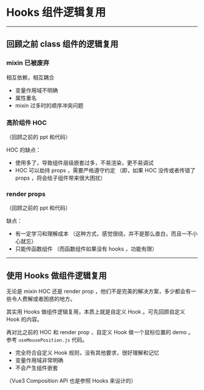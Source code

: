 # Hooks 组件逻辑复用

------

## 回顾之前 class 组件的逻辑复用

### mixin 已被废弃

相互依赖，相互耦合

- 变量作用域不明确
- 属性重名
- mixin 过多时的顺序冲突问题

### 高阶组件 HOC

（回顾之前的 ppt 和代码）

HOC 的缺点：

- 使用多了，导致组件层级嵌套过多，不易渲染，更不易调试
- HOC 可以劫持 props ，需要严格遵守约定 （即，如果 HOC 没传或者传错了 props ，将会给子组件带来很大困扰）

### render props

（回顾之前的 ppt 和代码）

缺点：

- 有一定学习和理解成本 （这种方式，感觉很绕，并不是那么直白，而且一不小心就忘）
- 只能传函数组件 （而函数组件如果没有 hooks ，功能有限）

------

## 使用 Hooks 做组件逻辑复用

无论是 mixin HOC 还是 render prop ，他们不是完美的解决方案，多少都会有一些令人费解或者困惑的地方。

其实用 Hooks 做组件逻辑复用，本质上就是自定义 Hook 。可先回顾自定义 Hook 的内容。

再对比之前的 HOC 和 render prop ，自定义 Hook 做一个鼠标位置的 demo 。参考 `useMousePosition.js` 代码。

- 完全符合自定义 Hook 规则，没有其他要求，很好理解和记忆
- 变量作用域非常明确
- 不会产生组件嵌套

（Vue3 Composition API 也是参照 Hooks 来设计的）
